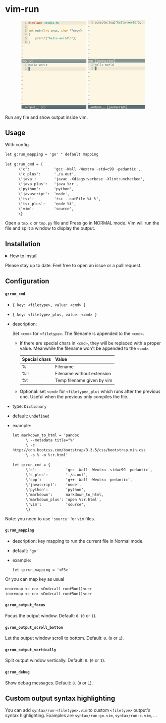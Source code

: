 # vim-run

<p align="center">
<img alt="screenshot" src="https://raw.githubusercontent.com/leafOfTree/leafOfTree.github.io/master/screenshot-run-c.png" width="210" />
<img alt="screenshot" src="https://raw.githubusercontent.com/leafOfTree/leafOfTree.github.io/master/screenshot-run-javascript.png" width="186" />
</p>

Run any file and show output inside vim.

## Usage

With config

```vim
let g:run_mapping = 'go' " default mapping

let g:run_cmd = {
      \'c':           'gcc -Wall -Wextra -std=c99 -pedantic',
      \'c_plus':      './a.out',
      \'java':        'javac -Xdiags:verbose -Xlint:unchecked',
      \'java_plus':   'java %:r',
      \'python':      'python',
      \'javascript':  'node',
      \'tsx':         'tsc --outFile %t %',
      \'tsx_plus':    'node %t',
      \'vim':         'source',  
      \}
```

Open a `tmp.c` or `tmp.py` file and Press <kbd>g</kbd><kbd>o</kbd> in NORMAL mode. Vim will run the file and split a window to display the output.

## Installation

<details>
<summary><a>How to install</a></summary>

- [VundleVim][1]

        Plugin 'leafOfTree/vim-run'

- [vim-pathogen][2]

        cd ~/.vim/bundle && \
        git clone https://github.com/leafOfTree/vim-run --depth 1

- [vim-plug][3]

        Plug 'leafOfTree/vim-run'
        :PlugInstall

- Or manually, clone this plugin to `path/to/this_plugin`, and add it to `rtp` in vimrc

        set rtp+=path/to/this_plugin

<br />
</details>

Please stay up to date. Feel free to open an issue or a pull request.

## Configuration

#### `g:run_cmd`

- `{ key: <filetype>, value: <cmd> }`
- `{ key: <filetype>_plus, value: <cmd> }`

- description:

    Set `<cmd>` for `<filetype>`. The filename is appended to the `<cmd>`. 

    - If there are special chars in `<cmd>`, they will be replaced with a proper value. Meanwhile the filename won't be appended to the `<cmd>`.

      | Special chars | Value                       |
      |---------------|-----------------------------|
      | %             | Filename                    |
      | %:r           | Filename without extension  |
      | %t            | Temp filename given by vim  |

    - Optional: set `<cmd>` for `<filetype>_plus` which runs after the previous one. Useful when the previous only compiles the file.

- type: `Dictionary`
- default: `Undefined`
- example: 

    ```vim
    let markdown_to_html = 'pandoc 
          \ --metadata title="%" 
          \ -c http://cdn.bootcss.com/bootstrap/3.3.5/css/bootstrap.min.css 
          \ -s % -o %:r.html'

    let g:run_cmd = {
          \'c':             'gcc -Wall -Wextra -std=c99 -pedantic',
          \'c_plus':        './a.out',
          \'cpp':           'g++ -Wall -Wextra -pedantic',
          \'javascript':    'node',
          \'python':        'python',
          \'markdown':      markdown_to_html,
          \'markdown_plus': 'open %:r.html',
          \'vim':           'source',  
          \}
    ```

Note: you need to use `'source'` for `vim` files.

#### `g:run_mapping`

- description: key mapping to run the current file in Normal mode.
- default: `'go'`
- example: 
    
    ```vim
    let g:run_mapping = '<F5>'
    ```

Or you can map key as usual

```vim
nnoremap <c-cr> <Cmd>call run#Run()<cr>
inoremap <c-cr> <Cmd>call run#Run()<cr>
```

#### `g:run_output_focus`

Focus the output window. Default: `0`. (`0` or `1`).

#### `g:run_output_scroll_bottom`

Let the output window scroll to bottom. Default: `0`. (`0` or `1`).

#### `g:run_output_vertically`

Split output window vertically. Default: `0`. (`0` or `1`).

#### `g:run_debug`

Show debug messages. Default: `0`. (`0` or `1`).

## Custom output syntax highlighting

You can add `syntax/run-<filetype>.vim` to custom `<filetype>` output's syntax highlighting. Examples are `syntax/run-go.vim`, `syntax/run-c.vim`, ...

[1]: https://github.com/VundleVim/Vundle.vim
[2]: https://github.com/tpope/vim-pathogen
[3]: https://github.com/junegunn/vim-plug
